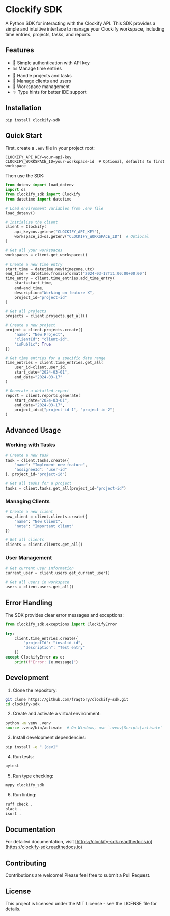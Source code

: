 # Clockify SDK

A Python SDK for interacting with the Clockify API. This SDK provides a simple and intuitive interface to manage your Clockify workspace, including time entries, projects, tasks, and reports.

## Features

- 🔑 Simple authentication with API key
- 📊 Manage time entries
- 📁 Handle projects and tasks
- 👥 Manage clients and users
- 🔄 Workspace management
- ✨ Type hints for better IDE support

## Installation

```bash
pip install clockify-sdk
```

## Quick Start

First, create a `.env` file in your project root:

```env
CLOCKIFY_API_KEY=your-api-key
CLOCKIFY_WORKSPACE_ID=your-workspace-id  # Optional, defaults to first workspace
```

Then use the SDK:

```python
from dotenv import load_dotenv
import os
from clockify_sdk import Clockify
from datetime import datetime

# Load environment variables from .env file
load_dotenv()

# Initialize the client
client = Clockify(
    api_key=os.getenv("CLOCKIFY_API_KEY"),
    workspace_id=os.getenv("CLOCKIFY_WORKSPACE_ID")  # Optional
)

# Get all your workspaces
workspaces = client.get_workspaces()

# Create a new time entry
start_time = datetime.now(timezone.utc)
end_time = datetime.fromisoformat("2024-03-17T11:00:00+00:00")
time_entry = client.time_entries.add_time_entry(
    start=start_time,
    end=end_time,
    description="Working on feature X",
    project_id="project-id"
)

# Get all projects
projects = client.projects.get_all()

# Create a new project
project = client.projects.create({
    "name": "New Project",
    "clientId": "client-id",
    "isPublic": True
})

# Get time entries for a specific date range
time_entries = client.time_entries.get_all(
    user_id=client.user_id,
    start_date="2024-03-01",
    end_date="2024-03-17"
)

# Generate a detailed report
report = client.reports.generate(
    start_date="2024-03-01",
    end_date="2024-03-17",
    project_ids=["project-id-1", "project-id-2"]
)
```

## Advanced Usage

### Working with Tasks

```python
# Create a new task
task = client.tasks.create({
    "name": "Implement new feature",
    "assigneeId": "user-id"
}, project_id="project-id")

# Get all tasks for a project
tasks = client.tasks.get_all(project_id="project-id")
```

### Managing Clients

```python
# Create a new client
new_client = client.clients.create({
    "name": "New Client",
    "note": "Important client"
})

# Get all clients
clients = client.clients.get_all()
```

### User Management

```python
# Get current user information
current_user = client.users.get_current_user()

# Get all users in workspace
users = client.users.get_all()
```

## Error Handling

The SDK provides clear error messages and exceptions:

```python
from clockify_sdk.exceptions import ClockifyError

try:
    client.time_entries.create({
        "projectId": "invalid-id",
        "description": "Test entry"
    })
except ClockifyError as e:
    print(f"Error: {e.message}")
```

## Development

1. Clone the repository:
```bash
git clone https://github.com/fraqtory/clockify-sdk.git
cd clockify-sdk
```

2. Create and activate a virtual environment:
```bash
python -m venv .venv
source .venv/bin/activate  # On Windows, use `.venv\Scripts\activate`
```

3. Install development dependencies:
```bash
pip install -e ".[dev]"
```

4. Run tests:
```bash
pytest
```

5. Run type checking:
```bash
mypy clockify_sdk
```

6. Run linting:
```bash
ruff check .
black .
isort .
```

## Documentation

For detailed documentation, visit [https://clockify-sdk.readthedocs.io](https://clockify-sdk.readthedocs.io)

## Contributing

Contributions are welcome! Please feel free to submit a Pull Request.

## License

This project is licensed under the MIT License - see the LICENSE file for details.

